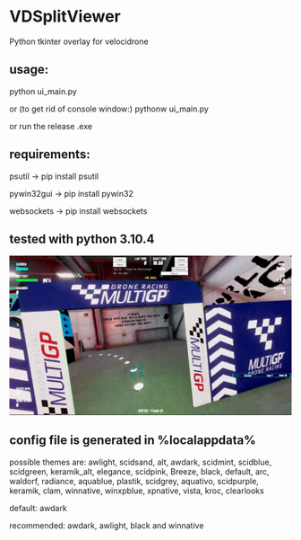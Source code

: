 # VDSplitViewer
Python tkinter overlay for velocidrone

## usage:
python ui_main.py

or (to get rid of console window:) pythonw ui_main.py

or run the release .exe

## requirements:
psutil -> pip install psutil

pywin32gui -> pip install pywin32

websockets -> pip install websockets

## tested with python 3.10.4
![alt text](https://github.com/dargust/VDSplitViewer/blob/main/example.png?raw=true)

## config file is generated in %localappdata%
possible themes are: awlight, scidsand, alt, awdark, scidmint, scidblue, scidgreen, keramik_alt, elegance, scidpink, Breeze, black, default, arc, waldorf, radiance, aquablue, plastik, scidgrey, aquativo, scidpurple, keramik, clam, winnative, winxpblue, xpnative, vista, kroc, clearlooks

default: awdark

recommended: awdark, awlight, black and winnative
